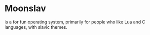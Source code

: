 # Moonslav
is a for fun operating system, primarily for people who like Lua and C languages, with slavic themes.
